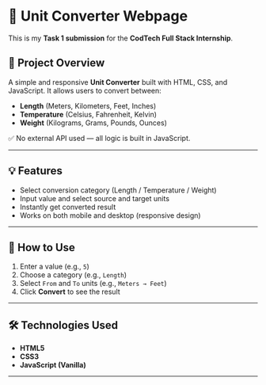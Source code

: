 # 🔄 Unit Converter Webpage

This is my **Task 1 submission** for the **CodTech Full Stack Internship**.

## 📌 Project Overview

A simple and responsive **Unit Converter** built with HTML, CSS, and JavaScript. It allows users to convert between:

- **Length** (Meters, Kilometers, Feet, Inches)
- **Temperature** (Celsius, Fahrenheit, Kelvin)
- **Weight** (Kilograms, Grams, Pounds, Ounces)

✅ No external API used — all logic is built in JavaScript.

---

## 💡 Features

- Select conversion category (Length / Temperature / Weight)
- Input value and select source and target units
- Instantly get converted result
- Works on both mobile and desktop (responsive design)

---

## 🚀 How to Use

1. Enter a value (e.g., `5`)
2. Choose a category (e.g., `Length`)
3. Select `From` and `To` units (e.g., `Meters → Feet`)
4. Click **Convert** to see the result

---

## 🛠️ Technologies Used

- **HTML5**
- **CSS3**
- **JavaScript (Vanilla)**

---



